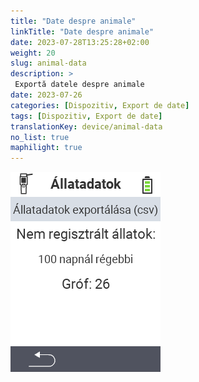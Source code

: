 ```yaml
---
title: "Date despre animale"
linkTitle: "Date despre animale"
date: 2023-07-28T13:25:28+02:00
weight: 20
slug: animal-data
description: >
 Exportă datele despre animale
date: 2023-07-26
categories: [Dispozitiv, Export de date]
tags: [Dispozitiv, Export de date]
translationKey: device/animal-data
no_list: true
maphilight: true
---
```

<img src="animal-data.png" alt="Gestionarea datelor VitalControl" title="Gestionarea datelor" usemap="#workmap" class="maphilight" />

<map name="workmap">
  <area shape="rect" coords="2,40,238,80" alt="Exportă datele despre animale (csv)" title="Exportă datele despre animale&#10;Click mouse: deschide documentația" href="/en/docs/data-export/usb-drive/">

  <area shape="rect" coords="2,80,238,200" alt="Deregistrează animalele" title="Specifică vârsta de la care animalele ar trebui să fie deregistrate&#10;Click mouse: deschide documentația" href="/en/docs/device/data-management/animal-data/unregister-animal/">

  <area shape="rect" coords="2,282,120,319" alt="Înapoi" title="Toate informațiile și instrucțiunile pentru exportul datelor despre animale pot fi găsite aici&#10;Click mouse: deschide documentația" href="/en/docs/device/data-management/">
</map>
